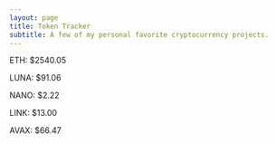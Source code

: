 ```yaml
---
layout: page
title: Token Tracker
subtitle: A few of my personal favorite cryptocurrency projects.
---
```


<!--BEGINCRYPTOINPUT-->
ETH: $2540.05

LUNA: $91.06

NANO: $2.22

LINK: $13.00

AVAX: $66.47

<!--ENDCRYPTOINPUT-->
